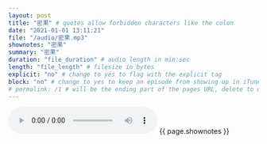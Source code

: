 ```yaml
---
layout: post
title: "密果" # quotes allow forbidden characters like the colon
date: "2021-01-01 13:11:21"
file: "/audio/密果.mp3"
shownotes: "密果"
summary: "密果"
duration: "file_duration" # audio length in min:sec
length: "file_length" # filesize in bytes
explicit: "no" # change to yes to flag with the explicit tag
block: "no" # change to yes to keep an episode from showing up in iTunes
# permalink: /1 # will be the ending part of the pages URL, delete to default to the title
---
```


<audio controls>
<source src="{{site.url}}{{site.baseurl}}{{ page.file }}" type="audio/x-mp3">
Your browser does not support the audio element.
</audio>
{{ page.shownotes }}
